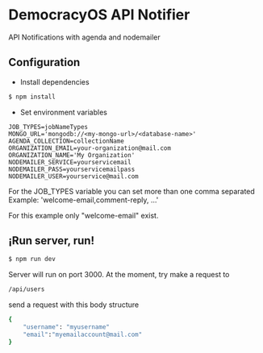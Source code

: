 # DemocracyOS API Notifier

API Notifications with agenda and nodemailer

## Configuration
- Install dependencies

```sh
$ npm install
```

- Set environment variables

```
JOB_TYPES=jobNameTypes
MONGO_URL='mongodb://<my-mongo-url>/<database-name>'
AGENDA_COLLECTION=collectionName
ORGANIZATION_EMAIL=your-organization@mail.com
ORGANIZATION_NAME='My Organization'
NODEMAILER_SERVICE=yourservicemail
NODEMAILER_PASS=yourservicemailpass
NODEMAILER_USER=yourservice@mail.com
```

For the JOB_TYPES variable you can set more than one comma separated
Example: 'welcome-email,comment-reply, ...'

For this example only "welcome-email" exist.

## ¡Run server, run!

```sh
$ npm run dev
```

Server will run on port 3000.
At the moment, try make a request to 
```sh
/api/users
```
send a request with this body structure
```sh
{
	"username": "myusername"
	"email":"myemailaccount@mail.com"
}
```